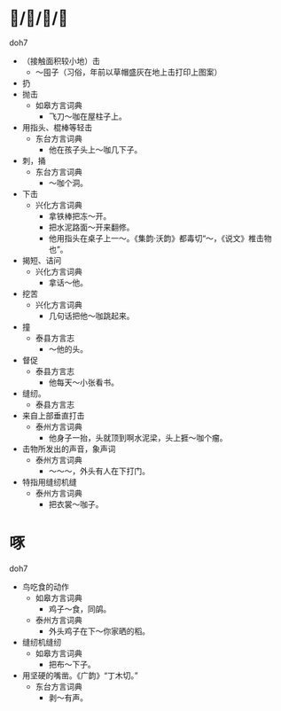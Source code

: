 # 𧰵/㧻/𢽚/厾
doh7
+ （接触面积较小地）击
    - ～囤子（习俗，年前以草帽盛灰在地上击打印上图案）
+ 扔
+ 抛击
  * 如皋方言词典
    - 飞刀～咖在屋柱子上。
+ 用指头、棍棒等轻击
  * 东台方言词典
    - 他在孩子头上～咖几下子。
+ 刺，捅
  * 东台方言词典
    - ～咖个洞。
+ 下击
  * 兴化方言词典
    - 拿铁棒把冻～开。
    - 把水泥路面～开来翻修。
    - 他用指头在桌子上一～。《集韵·沃韵》都毒切“～，《说文》椎击物也”。
+ 揭短、诘问
  * 兴化方言词典
    - 拿话～他。
+ 挖苦
  * 兴化方言词典
    - 几句话把他～咖跳起来。
+ 撞
  * 泰县方言志
    - ～他的头。
+ 督促
  * 泰县方言志
    - 他每天～小张看书。
+ 缝纫。
  * 泰县方言志
+ 来自上部垂直打击
  * 泰州方言词典
    - 他身子一抬，头就顶到啊水泥梁，头上捱～咖个瘤。
+ 击物所发出的声音，象声词
  * 泰州方言词典
    - ～～～，外头有人在下打门。
+ 特指用缝纫机缝
  * 泰州方言词典
    - 把衣裳～咖子。

# 啄
doh7
+ 鸟吃食的动作
  * 如皋方言词典
    - 鸡子～食，同鹐。
  * 泰州方言词典
    - 外头鸡子在下～你家晒的稻。
+ 缝纫机缝纫
  * 如皋方言词典
    - 把布～下子。
+ 用坚硬的嘴凿。《广韵》“丁木切。”
  * 东台方言词典
    - 剥～有声。

